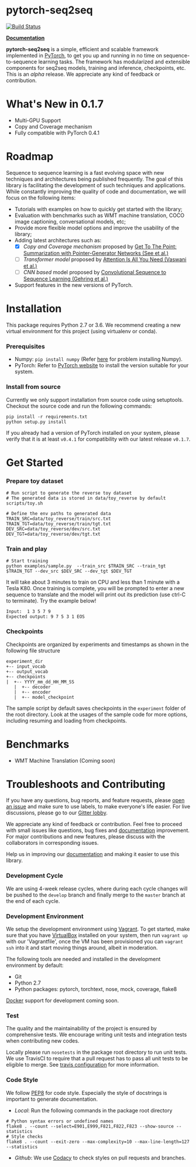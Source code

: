 # pytorch-seq2seq

[![Build Status](https://travis-ci.org/vhu94/seq2seq-g2p.svg?branch=master)](https://travis-ci.org/vhu94/seq2seq-g2p)

**[Documentation](https://ibm.github.io/pytorch-seq2seq/public/index.html)**

**pytorch-seq2seq** is a simple, efficient and scalable framework implemented in [PyTorch](http://pytorch.org), to get you up and running in no time on sequence-to-sequence learning tasks.  The framework has modularized and extensible components for seq2seq models, training and inference, checkpoints, etc.  This is an *alpha* release. We appreciate any kind of feedback or contribution.


# What's New in 0.1.7

* Multi-GPU Support 
* Copy and Coverage mechanism
* Fully compatible with PyTorch 0.4.1

# Roadmap
Sequence to sequence learning is a fast evolving space with new techniques and architectures being published frequently.  The goal of this library is facilitating the development of such techniques and applications.  While constantly improving the quality of code and documentation, we will focus on the following items:

* Tutorials with examples on how to quickly get started with the library;
* Evaluation with benchmarks such as WMT machine translation, COCO image captioning, conversational models, etc;
* Provide more flexible model options and improve the usability of the library;
* Adding latest architectures such as:
	- [x] *Copy and Coverage mechanism* proposed by [Get To The Point: Summarization with Pointer-Generator Networks (See et al.)](https://arxiv.org/abs/1704.04368)
	- [ ] *Transformer model* proposed by [Attention Is All You Need (Vaswani et al.)](https://arxiv.org/abs/1706.03762)
	- [ ] *CNN based* model proposed by [Convolutional Sequence to Sequence Learning (Gehring et al.)](https://arxiv.org/abs/1705.03122)
* Support features in the new versions of PyTorch.

# Installation
This package requires Python 2.7 or 3.6. We recommend creating a new virtual environment for this project (using virtualenv or conda).  

### Prerequisites

* Numpy: `pip install numpy` (Refer [here](https://github.com/numpy/numpy) for problem installing Numpy).
* PyTorch: Refer to [PyTorch website](http://pytorch.org/) to install the version suitable for your system.

### Install from source
Currently we only support installation from source code using setuptools.  Checkout the source code and run the following commands:

    pip install -r requirements.txt
    python setup.py install

If you already had a version of PyTorch installed on your system, please verify that it is at least `v0.4.1` for compatibility with our latest release `v0.1.7`.

# Get Started
### Prepare toy dataset

	# Run script to generate the reverse toy dataset
    # The generated data is stored in data/toy_reverse by default
	scripts/toy.sh

	# Define the env paths to generated data
	TRAIN_SRC=data/toy_reverse/train/src.txt
	TRAIN_TGT=data/toy_reverse/train/tgt.txt
	DEV_SRC=data/toy_reverse/dev/src.txt
	DEV_TGT=data/toy_reverse/dev/tgt.txt

### Train and play
	
	# Start training
    python examples/sample.py  --train_src $TRAIN_SRC --train_tgt $TRAIN_TGT --dev_src $DEV_SRC --dev_tgt $DEV_TGT

It will take about 3 minutes to train on CPU and less than 1 minute with a Tesla K80.  Once training is complete, you will be prompted to enter a new sequence to translate and the model will print out its prediction (use ctrl-C to terminate).  Try the example below!

    Input:  1 3 5 7 9
	Expected output: 9 7 5 3 1 EOS

### Checkpoints
Checkpoints are organized by experiments and timestamps as shown in the following file structure

    experiment_dir
	+-- input_vocab
	+-- output_vocab
	+-- checkpoints
	|  +-- YYYY_mm_dd_HH_MM_SS
	   |  +-- decoder
	   |  +-- encoder
	   |  +-- model_checkpoint

The sample script by default saves checkpoints in the `experiment` folder of the root directory.  Look at the usages of the sample code for more options, including resuming and loading from checkpoints.

# Benchmarks

* WMT Machine Translation (Coming soon)

# Troubleshoots and Contributing
If you have any questions, bug reports, and feature requests, please [open an issue](https://github.com/IBM/pytorch-seq2seq/issues/new) and make sure to use labels, to make everyone's life easier.  For live discussions, please go to our [Gitter lobby](https://gitter.im/pytorch-seq2seq/Lobby).

We appreciate any kind of feedback or contribution.  Feel free to proceed with small issues like questions, bug fixes and [documentation](https://github.com/IBM/pytorch-seq2seq/tree/master/docs#pytorch-seq2seq-documentation) improvement.  For major contributions and new features, please discuss with the collaborators in corresponding issues.

Help us in improving our [documentation](https://github.com/IBM/pytorch-seq2seq/tree/master/docs#pytorch-seq2seq-documentation) and making it easier to use this library.

### Development Cycle
We are using 4-week release cycles, where during each cycle changes will be pushed to the `develop` branch and finally merge to the `master` branch at the end of each cycle.

### Development Environment
We setup the development environment using [Vagrant](https://www.vagrantup.com/).  To get started, make sure that you have [VirtualBox](https://www.virtualbox.org/) installed on your system, then run `vagrant up` with our 'Vagrantfile', once the VM has been provisioned you can `vagrant ssh` into it and start moving things around, albeit in moderation.

The following tools are needed and installed in the development environment by default:
* Git
* Python 2.7
* Python packages: pytorch, torchtext, nose, mock, coverage, flake8

[Docker](https://www.docker.com/) support for development coming soon.

### Test
The quality and the maintainability of the project is ensured by comprehensive tests.  We encourage writing unit tests and integration tests when contributing new codes.

Locally please run `nosetests` in the package root directory to run unit tests.  We use TravisCI to require that a pull request has to pass all unit tests to be eligible to merge.  See [travis configuration](https://github.com/IBM/pytorch-seq2seq/blob/master/.travis.yml) for more information.

### Code Style
We follow [PEP8](https://www.python.org/dev/peps/pep-0008/) for code style.  Especially the style of docstrings is important to generate documentation.

* *Local*: Run the following commands in the package root directory
```
# Python syntax errors or undefined names
flake8 . --count --select=E901,E999,F821,F822,F823 --show-source --statistics
# Style checks
flake8 . --count --exit-zero --max-complexity=10 --max-line-length=127 --statistics
```
* *Github*: We use [Codacy](https://www.codacy.com) to check styles on pull requests and branches.
